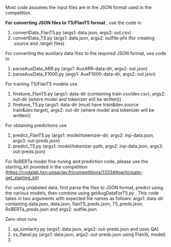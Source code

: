 
Most code assumes the input files are in the JSON format used in the competition.

<b>For converting JSON files to T5/FlanT5 format </b>, use the code in 

1. convertData_FlanT5.py (args1: data.json, args2: out.csv)
2. convertData_T5.py     (args1: data.json, args2: outfile-pfx (for creating .source and .target files)

For converting the auxiliary data files to the required JSON format, use code in 
1. parseAuxData_ARR.py (args1: AuxARR-data-dir, args2: out.json)
2. parseAuxData_F1000.py (args1: AuxF1000-data-dir, args2: out.json)


For training T5/FlanT5 models use
1. finetune_FlanT5.py (args1: data-dir (containing train.csv/dev.csv), args2: out-dir (where model and tokenizer will be written))
2. finetune_T5.py     (args1: data-dir (must have train&dev.source train&dev.target), args2: out-dir (where model and tokenizer will be written))

For obtaining predictions use
1. predict_FlanT5.py (args1: model/tokenizer-dir, args2: inp-data.json, args3: out-preds.json)
2. predict_T5.py (args1: model/tokenizer path, args2: inp-data.json, args3: out-preds.json)

For RoBERTa model fine-tuning and prediction code, please use the starting_kit provided in the competition
(https://codalab.lisn.upsaclay.fr/competitions/13334#participate-get_starting_kit)

For using unlabeled data, first parse the files to JSON format, predict using the various models, then combine using
getAugDataForT5.py . This code takes in two arguments with expected file names as follows:
args1: data-dir containing data.json, data.json, flanT5_preds.json, T5_preds.json, RoBERTa_preds.json 
and args2: outfile.json

Zero-shot runs
1. qa_similarity.py (args1: data.json, args2: out-preds.json and uses QA)
2. zs_flanxl.py (args1: data.json, args2: out-preds.json using FlanXL model)
3. 
